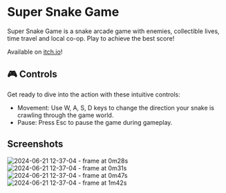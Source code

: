 # Super Snake Game
Super Snake Game is a snake arcade game with enemies, collectible lives, time travel and local co-op. Play to achieve the best score!

Available on [itch.io](https://gabrielbertasso.itch.io/super-snake-game)!

## 🎮 Controls
Get ready to dive into the action with these intuitive controls:

* Movement: Use W, A, S, D keys to change the direction your snake is crawling through the game world.
* Pause: Press Esc to pause the game during gameplay.

## Screenshots
![2024-06-21 12-37-04 - frame at 0m28s](https://github.com/gabrieljacintho/snake-game/assets/64656746/c1668cc3-8800-40fc-a4f7-dd52af6b5a6c)
![2024-06-21 12-37-04 - frame at 0m31s](https://github.com/gabrieljacintho/snake-game/assets/64656746/9b2d403f-6c59-4852-96b0-6c5e11711143)
![2024-06-21 12-37-04 - frame at 0m47s](https://github.com/gabrieljacintho/snake-game/assets/64656746/ff009671-286a-4a7a-995e-05046106de67)
![2024-06-21 12-37-04 - frame at 1m42s](https://github.com/gabrieljacintho/snake-game/assets/64656746/f8a4a965-e5ad-4e6b-8c9d-af5a226a9983)
